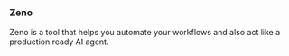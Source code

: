 ### Zeno

Zeno is a tool that helps you automate your workflows and also act like a production ready AI agent.


